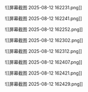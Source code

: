 ![[屏幕截图 2025-08-12 162231.png]]

![[屏幕截图 2025-08-12 162241.png]]

![[屏幕截图 2025-08-12 162252.png]]

![[屏幕截图 2025-08-12 162302.png]]

![[屏幕截图 2025-08-12 162312.png]]

![[屏幕截图 2025-08-12 162407.png]]

![[屏幕截图 2025-08-12 162421.png]]

![[屏幕截图 2025-08-12 162429.png]]